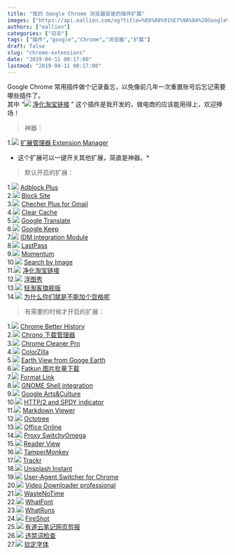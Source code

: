 ```yaml
---
title: "我的 Google Chrome 浏览器安装的插件扩展"
images: ["https://api.eallion.com/og?title=%E6%88%91%E7%9A%84%20Google%20Chrome%20%E6%B5%8F%E8%A7%88%E5%99%A8%E5%AE%89%E8%A3%85%E7%9A%84%E6%8F%92%E4%BB%B6%E6%89%A9%E5%B1%95"]
authors: ["eallion"]
categories: ["日志"]
tags: ["插件","google","Chrome","浏览器","扩展"]
draft: false
slug: "chrome-extensions"
date: "2019-04-11 00:17:00"
lastmod: "2019-04-11 00:17:00"
---
```


Google Chrome 常用插件做个记录备忘，以免像前几年一次重置账号后忘记需要哪些插件了。  
其中 “<img src="/assets/images/posts/2019/04/11/pic_012.png"> [净化淘宝链接](https://chrome.google.com/webstore/detail/npokdddpckpfhlecbgmplgcidebjmkfm)  ” 这个插件是我开发的，做电商的应该能用得上，欢迎捧场！

> 神器：

1.<img src="/assets/images/posts/2019/04/11/pic_001.png"> [扩展管理器 Extension Manager](https://chrome.google.com/webstore/detail/gjldcdngmdknpinoemndlidpcabkggco)  

* 这个扩展可以一键开关其他扩展，简直是神器。*

> 默认开启的扩展：

1.<img src="/assets/images/posts/2019/04/11/pic_002.png"> [Adblock Plus](https://chrome.google.com/webstore/detail/cfhdojbkjhnklbpkdaibdccddilifddb)  
2.<img src="/assets/images/posts/2019/04/11/pic_003.png"> [Block Site](https://chrome.google.com/webstore/detail/eiimnmioipafcokbfikbljfdeojpcgbh)  
3.<img src="/assets/images/posts/2019/04/11/pic_004.png"> [Checher Plus for Gmail](https://chrome.google.com/webstore/detail/oeopbcgkkoapgobdbedcemjljbihmemj)  
4.<img src="/assets/images/posts/2019/04/11/pic_005.png"> [Clear Cache](https://chrome.google.com/webstore/detail/cppjkneekbjaeellbfkmgnhonkkjfpdn)  
5.<img src="/assets/images/posts/2019/04/11/pic_006.png"> [Google Translate](https://chrome.google.com/webstore/detail/aapbdbdomjkkjkaonfhkkikfgjllcleb)  
6.<img src="/assets/images/posts/2019/04/11/pic_007.png"> [Google Keep](https://chrome.google.com/webstore/detail/lpcaedmchfhocbbapmcbpinfpgnhiddi)  
7.<img src="/assets/images/posts/2019/04/11/pic_008.png"> [IDM integration Module](https://chrome.google.com/webstore/detail/ngpampappnmepgilojfohadhhmbhlaek)  
8.<img src="/assets/images/posts/2019/04/11/pic_009.png"> [LastPass](https://chrome.google.com/webstore/detail/hdokiejnpimakedhajhdlcegeplioahd)  
9.<img src="/assets/images/posts/2019/04/11/pic_010.png"> [Momentum](https://chrome.google.com/webstore/detail/laookkfknpbbblfpciffpaejjkokdgca)  
10.<img src="/assets/images/posts/2019/04/11/pic_011.png"> [Search by Image](https://chrome.google.com/webstore/detail/dajedkncpodkggklbegccjpmnglmnflm)  
11.<img src="/assets/images/posts/2019/04/11/pic_012.png"> [净化淘宝链接](https://chrome.google.com/webstore/detail/npokdddpckpfhlecbgmplgcidebjmkfm)  
12.<img src="/assets/images/posts/2019/04/11/pic_013.png"> [浮图秀](https://chrome.google.com/webstore/detail/mgpdnhlllbpncjpgokgfogidhoegebod)  
13.<img src="/assets/images/posts/2019/04/11/pic_014.png"> [轻淘客旗舰版](http://www.qingtaoke.com/chajian)  
14.<img src="/assets/images/posts/2019/04/11/pic_015.png"> [为什么你们就是不能加个空格呢](https://chrome.google.com/webstore/detail/paphcfdffjnbcgkokihcdjliihicmbpd)  

> 有需要的时候才开启的扩展：

1.<img src="/assets/images/posts/2019/04/11/pic_016.png"> [Chrome Better History](https://chrome.google.com/webstore/detail/aadbaagbanfijdnflkhepgjmhlpppbad)  
2.<img src="/assets/images/posts/2019/04/11/pic_017.png"> [Chrono 下载管理器](https://chrome.google.com/webstore/detail/mciiogijehkdemklbdcbfkefimifhecn)  
3.<img src="/assets/images/posts/2019/04/11/pic_cc.png"> [Chrome Cleaner Pro](https://chrome.google.com/webstore/detail/ccjleegmemocfpghkhpjmiccjcacackp)  
4.<img src="/assets/images/posts/2019/04/11/pic_018.png"> [ColorZilla](https://chrome.google.com/webstore/detail/bhlhnicpbhignbdhedgjhgdocnmhomnp)  
5.<img src="/assets/images/posts/2019/04/11/pic_019.png"> [Earth View from Googe Earth](https://chrome.google.com/webstore/detail/bhloflhklmhfpedakmangadcdofhnnoh)  
6.<img src="/assets/images/posts/2019/04/11/pic_020.png"> [Fatkun 图片批量下载](https://chrome.google.com/webstore/detail/nnjjahlikiabnchcpehcpkdeckfgnohf)  
7.<img src="/assets/images/posts/2019/04/11/pic_021.png"> [Format Link](https://chrome.google.com/webstore/detail/pocemhmkmchpgamlnocemnbhlcjcbjgg)  
8.<img src="/assets/images/posts/2019/04/11/pic_022.png"> [GNOME Shell integration](https://chrome.google.com/webstore/detail/gphhapmejobijbbhgpjhcjognlahblep)  
9.<img src="/assets/images/posts/2019/04/11/pic_023.png"> [Google Arts&Culture](https://chrome.google.com/webstore/detail/akimgimeeoiognljlfchpbkpfbmeapkh)  
10.<img src="/assets/images/posts/2019/04/11/pic_024.png"> [HTTP/2 and SPDY indicator](https://chrome.google.com/webstore/detail/mpbpobfflnpcgagjijhmgnchggcjblin)  
11.<img src="/assets/images/posts/2019/04/11/pic_025.png"> [Markdown Viewer](https://chrome.google.com/webstore/detail/ckkdlimhmcjmikdlpkmbgfkaikojcbjk)  
12.<img src="/assets/images/posts/2019/04/11/pic_026.png"> [Octotree](https://chrome.google.com/webstore/detail/bkhaagjahfmjljalopjnoealnfndnagc)  
13.<img src="/assets/images/posts/2019/04/11/pic_027.png"> [Office Online](https://chrome.google.com/webstore/detail/ndjpnladcallmjemlbaebfadecfhkepb)  
14.<img src="/assets/images/posts/2019/04/11/pic_028.png"> [Proxy SwitchyOmega](https://chrome.google.com/webstore/detail/padekgcemlokbadohgkifijomclgjgif)  
15.<img src="/assets/images/posts/2019/04/11/pic_029.png"> [Reader View](https://chrome.google.com/webstore/detail/ecabifbgmdmgdllomnfinbmaellmclnh)  
16.<img src="/assets/images/posts/2019/04/11/pic_030.png"> [TamperMonkey](https://chrome.google.com/webstore/detail/dhdgffkkebhmkfjojejmpbldmpobfkfo)  
17.<img src="/assets/images/posts/2019/04/11/pic_031.png"> [Trackr](https://chrome.google.com/webstore/detail/pccehhnicffhgffhdfgainipddlopmie)  
18.<img src="/assets/images/posts/2019/04/11/pic_032.png"> [Unsplash Instant](https://chrome.google.com/webstore/detail/pejkokffkapolfffcgbmdmhdelanoaih)  
19.<img src="/assets/images/posts/2019/04/11/pic_033.png"> [User-Agent Switcher for  Chrome](https://chrome.google.com/webstore/detail/djflhoibgkdhkhhcedjiklpkjnoahfmg)  
20.<img src="/assets/images/posts/2019/04/11/pic_034.png"> [Video Downloader professional](https://chrome.google.com/webstore/detail/elicpjhcidhpjomhibiffojpinpmmpil)  
21.<img src="/assets/images/posts/2019/04/11/pic_035.png"> [WasteNoTime](https://chrome.google.com/webstore/detail/enebomhlllfaccbelnjhfgblnalofhch)  
22.<img src="/assets/images/posts/2019/04/11/pic_036.png"> [WhatFont](https://chrome.google.com/webstore/detail/jabopobgcpjmedljpbcaablpmlmfcogm)  
23.<img src="/assets/images/posts/2019/04/11/pic_037.png"> [WhatRuns](https://chrome.google.com/webstore/detail/cmkdbmfndkfgebldhnkbfhlneefdaaip)  
24.<img src="/assets/images/posts/2019/04/11/pic_038.png"> [FireShot](https://chrome.google.com/webstore/detail/mcbpblocgmgfnpjjppndjkmgjaogfceg)  
25.<img src="/assets/images/posts/2019/04/11/pic_039.png"> [有道云笔记网页剪报](https://chrome.google.com/webstore/detail/joinpgckiioeklibflapokicmndlcnef)  
26.<img src="/assets/images/posts/2019/04/11/pic_040.png"> [违禁词检查](https://chrome.google.com/webstore/detail/hidcgccgkiamehonfofohinbaeefabmi)  
27.<img src="/assets/images/posts/2019/04/11/pic_041.png"> [钦定字体](https://chrome.google.com/webstore/detail/lmjdabbpgabigbonekfpjhfgjekpnkge)  

